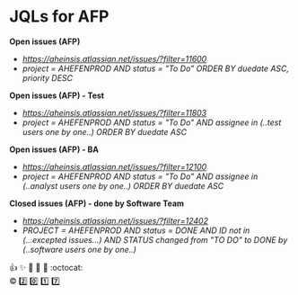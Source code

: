 # JQLs for AFP

**Open issues (AFP)**
* *https://aheinsis.atlassian.net/issues/?filter=11600*
* _project = AHEFENPROD AND status = "To Do" ORDER BY duedate ASC, priority DESC_

**Open issues (AFP) - Test**
* *https://aheinsis.atlassian.net/issues/?filter=11803*
* _project = AHEFENPROD AND status = "To Do" AND assignee in (..test users one by one..) ORDER BY duedate ASC_

**Open issues (AFP) - BA**
* *https://aheinsis.atlassian.net/issues/?filter=12100*
* _project = AHEFENPROD AND status = "To Do" AND assignee in (..analyst users one by one..) ORDER BY duedate ASC_

**Closed issues (AFP) - done by Software Team**
* *https://aheinsis.atlassian.net/issues/?filter=12402*
* *PROJECT = AHEFENPROD AND status = DONE AND ID not in (...excepted issues...) AND STATUS changed from "TO DO" to DONE by (..software users one by one..)*


:+1: :sparkles: :tada: :rocket: :metal: :octocat: <br/>
:copyright: :two: :zero: :one: :seven:

